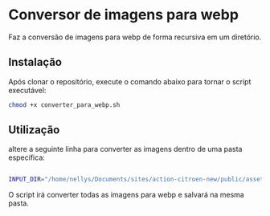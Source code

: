 # Conversor de imagens para webp

Faz a conversão de imagens para webp de forma recursiva em um diretório.

## Instalação

Após clonar o repositório, execute o comando abaixo para tornar o script executável:

```bash
chmod +x converter_para_webp.sh


```

## Utilização

altere a seguinte linha para converter as imagens dentro de uma pasta específica:

```bash

INPUT_DIR="/home/nellys/Documents/sites/action-citroen-new/public/assets/images"

```

O script irá converter todas as imagens para webp e salvará na mesma pasta.
